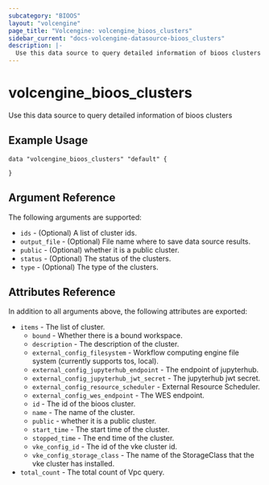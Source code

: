 ```yaml
---
subcategory: "BIOOS"
layout: "volcengine"
page_title: "Volcengine: volcengine_bioos_clusters"
sidebar_current: "docs-volcengine-datasource-bioos_clusters"
description: |-
  Use this data source to query detailed information of bioos clusters
---
```

# volcengine_bioos_clusters
Use this data source to query detailed information of bioos clusters
## Example Usage
```hcl
data "volcengine_bioos_clusters" "default" {

}
```
## Argument Reference
The following arguments are supported:
* `ids` - (Optional) A list of cluster ids.
* `output_file` - (Optional) File name where to save data source results.
* `public` - (Optional) whether it is a public cluster.
* `status` - (Optional) The status of the clusters.
* `type` - (Optional) The type of the clusters.

## Attributes Reference
In addition to all arguments above, the following attributes are exported:
* `items` - The list of cluster.
    * `bound` - Whether there is a bound workspace.
    * `description` - The description of the cluster.
    * `external_config_filesystem` - Workflow computing engine file system (currently supports tos, local).
    * `external_config_jupyterhub_endpoint` - The endpoint of jupyterhub.
    * `external_config_jupyterhub_jwt_secret` - The jupyterhub jwt secret.
    * `external_config_resource_scheduler` - External Resource Scheduler.
    * `external_config_wes_endpoint` - The WES endpoint.
    * `id` - The id of the bioos cluster.
    * `name` - The name of the cluster.
    * `public` - whether it is a public cluster.
    * `start_time` - The start time of the cluster.
    * `stopped_time` - The end time of the cluster.
    * `vke_config_id` - The id of the vke cluster id.
    * `vke_config_storage_class` - The name of the StorageClass that the vke cluster has installed.
* `total_count` - The total count of Vpc query.



